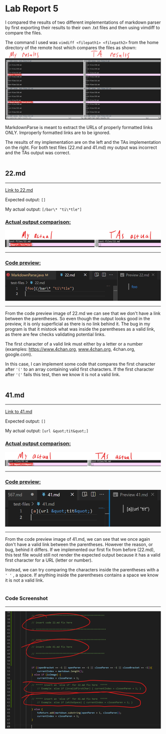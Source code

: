 # Lab Report 5

I compared the results of two different implementations of markdown parser by first exporting their results to their own .txt files and then using vimdiff to compare the files.

The command I used was `vimdiff <filepath1> <filepath2>` from the home directory of the remote host which compares the files as shown:
![image](vimdiff.png)

MarkdownParse is meant to extract the URLs of properly formatted links ONLY. Improperly formatted links are to be ignored.

The results of my implementation are on the left and the TAs implementation on the right. For both test files (22.md and 41.md) my output was incorrect and the TAs output was correct.  <br><br>



## **22.md**
---

[Link to 22.md](https://github.com/nidhidhamnani/markdown-parser/blob/main/test-files/22.md)

Expected output: `[]`

My actual output: `[/bar\* "ti\*tle"]`



### <u>Actual output comparison:</u>
![image](actualOutput22.png)

---


### <u>Code preview:</u>
![image](codePreview22.png)

---



From the code preview image of 22.md we can see that we don't have a link between the parentheses. So even though the output looks good in the preview, it is only superficial as there is no link behind it. The bug in my program is that it mistook what was inside the parentheses as a valid link, as there are few checks validating potential links.

The first character of a valid link must either by a letter or a number (examples: https://www.4chan.org, www.4chan.org, 4chan.org, google.com).


In this case, I can implement some code that compares the first character after `'('` to an array containing valid first characters. If the first character after `'('` fails this test, then we know it is not a valid link.  <br><br>




## **41.md**
---


[Link to 41.md](https://github.com/nidhidhamnani/markdown-parser/blob/main/test-files/41.md)

Expected output: `[]`

My actual output: `[url &quot;tit&quot;]`


### <u>Actual output comparison:</u>
![image](actualOutput41.png)

---

### <u>Code preview:</u>
![image](codePreview41.png)

---


From the code preview image of 41.md, we can see that we once again don't have a valid link between the parentheses. However the reason, or bug, behind it differs. If we implemented our first fix from before (22.md), this test file would still not render the expected output because it has a valid first character for a URL (letter or number).

Instead, we can try comparing the characters inside the parentheses with a `' '` , a space. If anything inside the parentheses contains a space we know it is not a valid link.  <br><br>

### **Code Screenshot**

---
![image](change.png)






